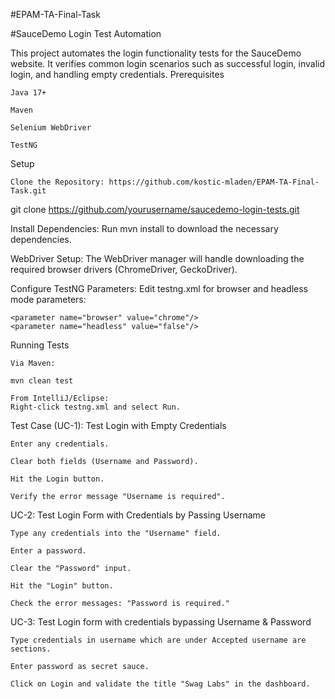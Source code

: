 #EPAM-TA-Final-Task

#SauceDemo Login Test Automation

This project automates the login functionality tests for the SauceDemo website. It verifies common login scenarios such as successful login, invalid login, and handling empty credentials.
Prerequisites

    Java 17+

    Maven

    Selenium WebDriver

    TestNG

Setup

    Clone the Repository: https://github.com/kostic-mladen/EPAM-TA-Final-Task.git

git clone https://github.com/yourusername/saucedemo-login-tests.git

Install Dependencies:
Run mvn install to download the necessary dependencies.

WebDriver Setup:
The WebDriver manager will handle downloading the required browser drivers (ChromeDriver, GeckoDriver).

Configure TestNG Parameters:
Edit testng.xml for browser and headless mode parameters:

    <parameter name="browser" value="chrome"/>
    <parameter name="headless" value="false"/>

Running Tests

    Via Maven:

    mvn clean test

    From IntelliJ/Eclipse:
    Right-click testng.xml and select Run.

Test Case (UC-1): Test Login with Empty Credentials

    Enter any credentials.

    Clear both fields (Username and Password).

    Hit the Login button.

    Verify the error message "Username is required".

UC-2: Test Login Form with Credentials by Passing Username

    Type any credentials into the "Username" field.

    Enter a password.

    Clear the "Password" input.

    Hit the "Login" button.

    Check the error messages: "Password is required."

UC-3: Test Login form with credentials bypassing Username & Password

    Type credentials in username which are under Accepted username are sections.

    Enter password as secret sauce.

    Click on Login and validate the title "Swag Labs" in the dashboard.
